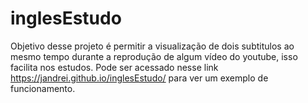 # inglesEstudo
Objetivo desse projeto é permitir a visualização de dois subtitulos ao mesmo tempo durante a reprodução de algum vídeo do youtube, isso facilita nos estudos.
Pode ser acessado nesse link https://jandrei.github.io/inglesEstudo/ para ver um exemplo de funcionamento.

